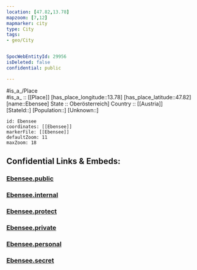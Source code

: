 ```yaml
---
location: [47.82,13.78] 
mapzoom: [7,12] 
mapmarker: city 
type: City
tags:
- geo/City


SpocWebEntityId: 29956
isDeleted: false
confidential: public

---
```

#is_a_/Place  
#is_a_ :: [[Place]] 
[has_place_longitude::13.78] 
[has_place_latitude::47.82] 
[name::Ebensee] 
State :: Oberösterreich] 
Country :: [[Austria]]  
[StateId::] 
[Population::] 
[Unknown::] 


```leaflet
id: Ebensee
coordinates: [[Ebensee]] 
markerFile: [[Ebensee]] 
defaultZoom: 11 
maxZoom: 18
```


## Confidential Links & Embeds: 

### [Ebensee.public](/_public/\Earth\Continent\Europe\Europe~Central\Austria\Austrias_States\Oberösterreich\CityEbensee.public.md) 

### [Ebensee.internal](/_internal/\Earth\Continent\Europe\Europe~Central\Austria\Austrias_States\Oberösterreich\CityEbensee.internal.md) 

### [Ebensee.protect](/_protect/\Earth\Continent\Europe\Europe~Central\Austria\Austrias_States\Oberösterreich\CityEbensee.protect.md) 

### [Ebensee.private](/_private/\Earth\Continent\Europe\Europe~Central\Austria\Austrias_States\Oberösterreich\CityEbensee.private.md) 

### [Ebensee.personal](/_personal/\Earth\Continent\Europe\Europe~Central\Austria\Austrias_States\Oberösterreich\CityEbensee.personal.md) 

### [Ebensee.secret](/_secret/\Earth\Continent\Europe\Europe~Central\Austria\Austrias_States\Oberösterreich\CityEbensee.secret.md)

